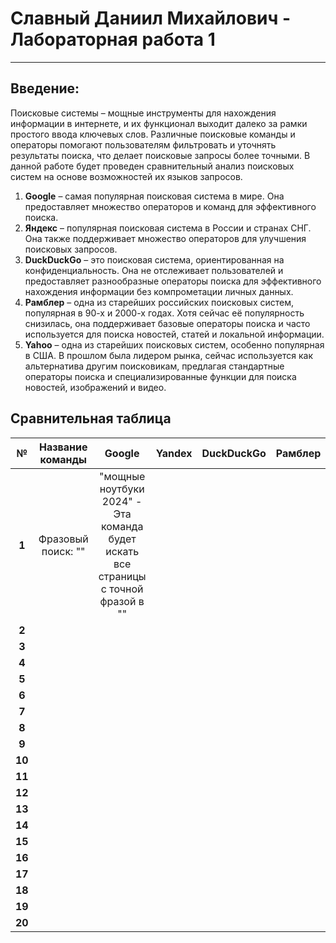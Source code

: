 # Славный Даниил Михайлович - Лабораторная работа 1

****

## Введение: 
Поисковые системы – мощные инструменты для нахождения информации в интернете, и их функционал выходит далеко за рамки простого ввода ключевых слов. Различные поисковые команды и операторы помогают пользователям фильтровать и уточнять результаты поиска, что делает поисковые запросы более точными. В данной работе будет проведен сравнительный анализ поисковых систем на основе возможностей их языков запросов.

1. **Google** – самая популярная поисковая система в мире. Она предоставляет множество операторов и команд для эффективного поиска.
2. **Яндекс** – популярная поисковая система в России и странах СНГ. Она также поддерживает множество операторов для улучшения поисковых запросов.
3. **DuckDuckGo** – это поисковая система, ориентированная на конфиденциальность. Она не отслеживает пользователей и предоставляет разнообразные операторы поиска для эффективного нахождения информации без компрометации личных данных.
4. **Рамблер** – одна из старейших российских поисковых систем, популярная в 90-х и 2000-х годах. Хотя сейчас её популярность снизилась, она поддерживает базовые операторы поиска и часто используется для поиска новостей, статей и локальной информации.
5. **Yahoo** – одна из старейших поисковых систем, особенно популярная в США. В прошлом была лидером рынка, сейчас используется как альтернатива другим поисковикам, предлагая стандартные операторы поиска и специализированные функции для поиска новостей, изображений и видео.

## Сравнительная таблица 

|  **№** | **Название команды** |                                      **Google**                                     | **Yandex** | **DuckDuckGo** | **Рамблер** | **Yahoo** |
|:------:|:--------------------:|:-----------------------------------------------------------------------------------:|:----------:|:--------------:|:-----------:|:---------:|
|  **1** | Фразовый поиск: ""   | "мощные ноутбуки 2024" - Эта команда будет искать все страницы с точной фразой в "" |            |                |             |           |
|  **2** |                      |                                                                                     |            |                |             |           |
|  **3** |                      |                                                                                     |            |                |             |           |
|  **4** |                      |                                                                                     |            |                |             |           |
|  **5** |                      |                                                                                     |            |                |             |           |
|  **6** |                      |                                                                                     |            |                |             |           |
|  **7** |                      |                                                                                     |            |                |             |           |
|  **8** |                      |                                                                                     |            |                |             |           |
|  **9** |                      |                                                                                     |            |                |             |           |
| **10** |                      |                                                                                     |            |                |             |           |
| **11** |                      |                                                                                     |            |                |             |           |
| **12** |                      |                                                                                     |            |                |             |           |
| **13** |                      |                                                                                     |            |                |             |           |
| **14** |                      |                                                                                     |            |                |             |           |
| **15** |                      |                                                                                     |            |                |             |           |
| **16** |                      |                                                                                     |            |                |             |           |
| **17** |                      |                                                                                     |            |                |             |           |
| **18** |                      |                                                                                     |            |                |             |           |
| **19** |                      |                                                                                     |            |                |             |           |
| **20** |                      |                                                                                     |            |                |             |           |
